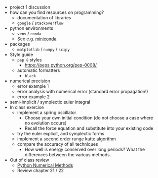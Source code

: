 * project 1 discussion
* how can you find resources on programming?
    * documentation of libraries
    * `google` / `stackoverflow`
* python environments
    * `venv` / `conda`
    * See e.g. [miniconda](https://www.anaconda.com/docs/getting-started/miniconda/install)
* packages
    * `matplotlib` / `numpy` / `scipy`
* Style guide
    * `pep 8` styles
        * https://peps.python.org/pep-0008/
    * automatic formatters
        * `black`
* numerical precision
    * error example 1
    * error analysis with numerical error (standard error propagation!)
    * error example 2
* semi-implicit / symplectic euler integral
* In class exercise
    * implement a spring oscillator
        * Choose your own initial condition (do not choose a case where no evolution occurs)
        * Recall the force equation and substitute into your existing code
    * try the euler explicit, and symplectic forms
    * implement a second order runge kutte algorithm
    * compare the accuracy of all techniques
        * How well is energy conserved over long periods? What the differences
          between the various methods.
* Out of class review
    * [Python Numerical Methods](https://pythonnumericalmethods.berkeley.edu/notebooks/Index.html)
    * Review chapter 21 / 22
